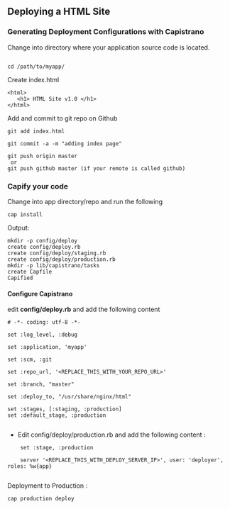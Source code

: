 ## Deploying a HTML Site

### Generating Deployment Configurations with Capistrano

Change into  directory where your application source code is located.

```

cd /path/to/myapp/

```

Create  index.html

```
<html>
   <h1> HTML Site v1.0 </h1>
</html>

```

Add and commit to git repo on Github
```
git add index.html

git commit -a -m "adding index page"

git push origin master
 or
git push github master (if your remote is called github)

```

### Capify your code

Change into  app directory/repo  and run the following

```cap install```

Output:
```
mkdir -p config/deploy
create config/deploy.rb
create config/deploy/staging.rb
create config/deploy/production.rb
mkdir -p lib/capistrano/tasks
create Capfile
Capified
```


#### Configure Capistrano

edit **config/deploy.rb** and add the following content
```
# -*- coding: utf-8 -*-

set :log_level, :debug

set :application, 'myapp'

set :scm, :git

set :repo_url, '<REPLACE_THIS_WITH_YOUR_REPO_URL>'

set :branch, "master"

set :deploy_to, "/usr/share/nginx/html"

set :stages, [:staging, :production]
set :default_stage, :production


```

- Edit config/deploy/production.rb and add the following content :

```
	set :stage, :production

	server '<REPLACE_THIS_WITH_DEPLOY_SERVER_IP>', user: 'deployer', roles: %w{app}


```


Deployment to Production :

``` cap production deploy  ```
